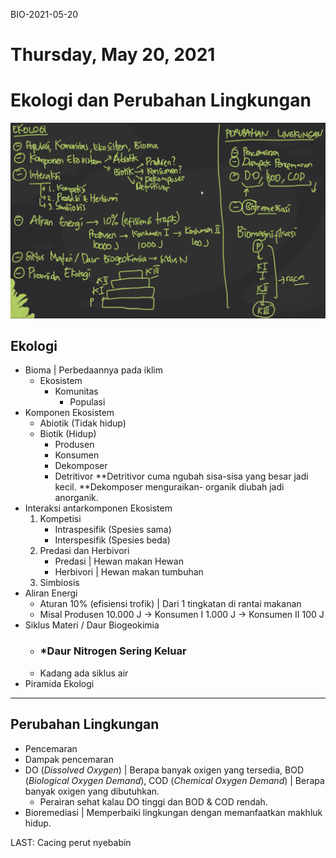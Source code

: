 BIO-2021-05-20

# Thursday, May 20, 2021

# **Ekologi dan Perubahan Lingkungan**
![](../../../_resources/9f7399c173654b37b04acfc22006a816.png)
## Ekologi
- Bioma | Perbedaannya pada iklim
  - Ekosistem
    - Komunitas
      - Populasi
- Komponen Ekosistem
  - Abiotik (Tidak hidup)
  - Biotik (Hidup)
    - Produsen
    - Konsumen
    - Dekomposer
    - Detritivor
     **Detritivor cuma ngubah sisa-sisa yang besar jadi kecil.
     **Dekomposer menguraikan- organik diubah jadi anorganik.
- Interaksi antarkomponen Ekosistem
  1. Kompetisi
     - Intraspesifik (Spesies sama)
     - Interspesifik (Spesies beda)
  2. Predasi dan Herbivori
     - Predasi | Hewan makan Hewan
     - Herbivori | Hewan makan tumbuhan
  3. Simbiosis
- Aliran Energi
  - Aturan 10% (efisiensi trofik) | Dari 1 tingkatan di rantai makanan
  - Misal Produsen 10.000 J -> Konsumen I 1.000 J -> Konsumen II 100 J
- Siklus Materi / Daur Biogeokimia
  - ### ***Daur Nitrogen Sering Keluar**
  - Kadang ada siklus air
- Piramida Ekologi
---
## Perubahan Lingkungan
- Pencemaran
- Dampak pencemaran
- DO (*Dissolved Oxygen*) | Berapa banyak oxigen yang tersedia, BOD (*Biological Oxygen Demand*), COD (*Chemical Oxygen Demand*) | Berapa banyak oxigen yang dibutuhkan.
  - Perairan sehat kalau DO tinggi dan BOD & COD rendah.
- Bioremediasi | Memperbaiki lingkungan dengan memanfaatkan makhluk hidup.

LAST:
Cacing perut nyebabin